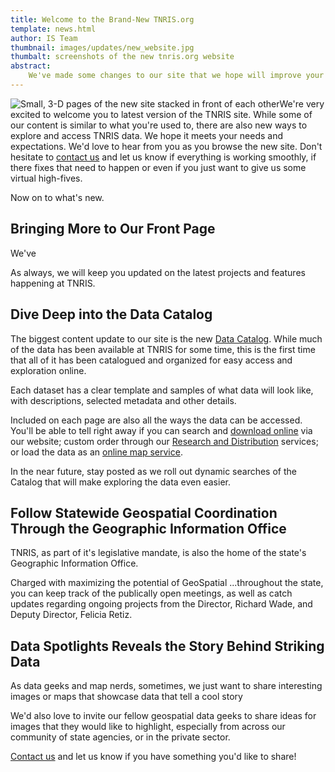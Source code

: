 ```yaml
---
title: Welcome to the Brand-New TNRIS.org
template: news.html
author: IS Team
thumbnail: images/updates/new_website.jpg
thumbalt: screenshots of the new tnris.org website
abstract:
    We've made some changes to our site that we hope will improve your experience and make it easier to find the data and services you need.
---
```

<img class="pull-left" src="images/updates/new_website.jpg" alt="Small, 3-D pages of the new site stacked in front of each other">We're very excited to welcome you to latest version of the TNRIS site. While some of our content is similar to what you're used to, there are also new ways to explore and access TNRIS data. We hope it meets your needs and expectations. We'd love to hear from you as you browse the new site. Don't hesitate to [contact us](contact) and let us know if everything is working smoothly, if there fixes that need to happen or even if you just want to give us some virtual high-fives.

Now on to what's new.

## Bringing More to Our Front Page

We've

As always, we will keep you updated on the latest projects and features happening at TNRIS.

## Dive Deep into the Data Catalog

The biggest content update to our site is the new [Data Catalog](maps-and-data/data-catalog). While much of the data has been available at TNRIS for some time, this is the first time that all of it has been catalogued and organized for easy access and exploration online.

Each dataset has a clear template and samples of what data will look like, with descriptions, selected metadata and other details.

Included on each page are also all the ways the data can be accessed. You'll be able to tell right away if you can search and [download online](data-download) via our website; custom order through our [Research and Distribution](maps-and-data/research-and-distribution) services; or load the data as an [online map service](maps-and-data/online-mapping-services).

In the near future, stay posted as we roll out dynamic searches of the Catalog that will make exploring the data even easier.

## Follow Statewide Geospatial Coordination Through the Geographic Information Office

TNRIS, as part of it's legislative mandate, is also the home of the state's Geographic Information Office.

Charged with maximizing the potential of GeoSpatial ...throughout the state, you can keep track of the publically open meetings, as well as catch updates regarding ongoing projects from the Director, Richard Wade, and Deputy Director, Felicia Retiz.

## Data Spotlights Reveals the Story Behind Striking Data

As data geeks and map nerds, sometimes, we just want to share interesting images or maps that showcase data that tell a cool story

We'd also love to invite our fellow geospatial data geeks to share ideas for images that they would like to highlight, especially from across our community of state agencies, or in the private sector.

[Contact us](contact) and let us know if you have something you'd like to share!
